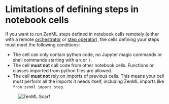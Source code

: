 # Limitations of defining steps in notebook cells

If you want to run ZenML steps defined in notebook cells remotely (either with a remote [orchestrator](../../../component-guide/orchestrators/orchestrators.md) or [step operator](../../../component-guide/step-operators/step-operators.md)), the cells defining your steps must meet the following conditions:
- The cell can only contain python code, no Jupyter magic commands or shell commands starting with a `%` or `!`.
- The cell **must not** call code from other notebook cells. Functions or classes imported from python files are allowed.
- The cell **must not** rely on imports of previous cells. This means your cell must perform all the imports it needs itself, including ZenML imports like `from zenml import step`.

<!-- For scarf -->
<figure><img alt="ZenML Scarf" referrerpolicy="no-referrer-when-downgrade" src="https://static.scarf.sh/a.png?x-pxid=f0b4f458-0a54-4fcd-aa95-d5ee424815bc" /></figure>